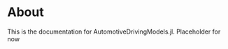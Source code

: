 # About

This is the documentation for AutomotiveDrivingModels.jl. Placeholder for now

```@contents
```
